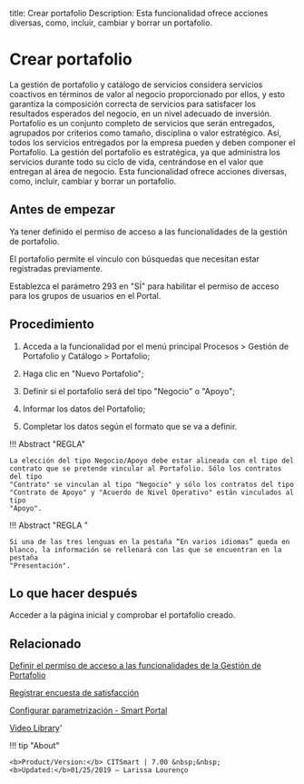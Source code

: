 title:  Crear portafolio 
Description: Esta funcionalidad ofrece acciones diversas, como, incluir, cambiar y borrar un portafolio.
# Crear portafolio

La gestión de portafolio y catálogo de servicios considera servicios coactivos en términos de valor al negocio proporcionado por ellos, y esto garantiza la composición correcta de servicios para satisfacer los resultados esperados del negocio, en un nivel adecuado de inversión.
Portafolio es un conjunto completo de servicios que serán entregados, agrupados por criterios como tamaño, disciplina o valor estratégico. Así, todos los servicios entregados por la empresa pueden y deben componer el Portafolio.
La gestión del portafolio es estratégica, ya que administra los servicios durante todo su ciclo de vida, centrándose en el valor que entregan al área de negocio.
Esta funcionalidad ofrece acciones diversas, como, incluir, cambiar y borrar un portafolio.

Antes de empezar
----------------

Ya tener definido el permiso de acceso a las funcionalidades de la gestión de
portafolio.

El portafolio permite el vínculo con búsquedas que necesitan estar registradas
previamente.

Establezca el parámetro 293 en "SÍ" para habilitar el permiso de acceso para los grupos de usuarios en el Portal.

Procedimiento
-------------

1.  Acceda a la funcionalidad por el menú principal Procesos \> Gestión de
    Portafolio y Catálogo \> Portafolio;

2.  Haga clic en "Nuevo Portafolio";

3.  Definir si el portafolio será del tipo "Negocio" o "Apoyo";

4.  Informar los datos del Portafolio;

5.  Completar los datos según el formato que se va a definir.

!!! Abstract "REGLA"

    La elección del tipo Negocio/Apoyo debe estar alineada con el tipo del
    contrato que se pretende vincular al Portafolio. Sólo los contratos del tipo
    "Contrato" se vinculan al tipo "Negocio" y sólo los contratos del tipo
    "Contrato de Apoyo" y "Acuerdo de Nivel Operativo" están vinculados al tipo
    "Apoyo".


!!! Abstract "REGLA "

    Si una de las tres lenguas en la pestaña “En varios idiomas” queda en
    blanco, la información se rellenará con las que se encuentran en la pestaña
    "Presentación".


Lo que hacer después
--------------------

Acceder a la página inicial y comprobar el portafolio creado.

Relacionado
---------------

[Definir el permiso de acceso a las funcionalidades de la Gestión de Portafolio](/es-es/citsmart-7/processes/portfolio-and-catalog/configuration/access-portfolio-management.html)

[Registrar encuesta de satisfacción](/es-es/citsmart-7/processes/portfolio-and-catalog/configuration/register-satisfaction-survey.html)

[Configurar parametrización - Smart Portal](/es-es/citsmart-7/platform-administration/parameters-list/configure-parametrization-smart-portal.html)

<i class='fa fa-youtube-play  fa-2x' style='color:#97ce17;vertical-align: middle;'> </i> [Video Library](https://www.youtube.com/playlist?list=PLB5qK2uzf2RNtQcs0TnUp_O20VqF2A9yL)'

!!! tip "About"

    <b>Product/Version:</b> CITSmart | 7.00 &nbsp;&nbsp;
    <b>Updated:</b>01/25/2019 – Larissa Lourenço

